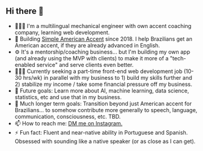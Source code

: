 ## Hi there 👋

- 👨🏻‍💻 I'm a multilingual mechanical engineer with own accent coaching company, learning web development.
- 🔭 Building [Simple American Accent](https://github.com/SimpleAmericanAccent) since 2018. I help Brazilians get an American accent, if they are already advanced in English.
- ⚙️ It's a mentorship/coaching business... but I'm building my own app (and already using the MVP with clients) to make it more of a "tech-enabled service" and serve clients even better.
- 👨🏻‍💻 Currently seeking a part-time front-end web development job (10-30 hrs/wk) in parallel with my business to 1) build my skills further and 2) stabilize my income / take some financial pressure off my business.
- 🤔 Future goals: Learn more about AI, machine learning, data science, statistics, etc and use that in my business.
- 🔮 Much longer term goals: Transition beyond just American accent for Brazilians... to somehow contribute more generally to speech, language, communication, consciousness, etc. TBD.
- 📫 How to reach me: [DM me on Instagram.](https://www.instagram.com/SimpleAmericanAccent)
- ⚡ Fun fact: Fluent and near-native ability in Portuguese and Spanish. Obsessed with sounding like a native speaker (or as close as I can get).

<!--
**will-rosenberg/will-rosenberg** is a ✨ _special_ ✨ repository because its `README.md` (this file) appears on your GitHub profile.

Here are some ideas to get you started:

- 🔭 I’m currently working on ...
- 🌱 I’m currently learning ...
- 👯 I’m looking to collaborate on ...
- 🤔 I’m looking for help with ...
- 💬 Ask me about ...
- 📫 How to reach me: ...
- 😄 Pronouns: ...
- ⚡ Fun fact: ...
-->
